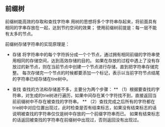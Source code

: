 ## 前缀树
前缀树能高效的存取和查找字符串
用树的思想将多个字符串存起来，将前面具有相同的字串存放在一起，达到节约空间的效果；
使用前缀树前提是：每一层不能有太多的节点。

前缀树存储字符串的实现原理是：
* 存储
将字符串中的每个字符拆分成一个个节点，通过拥有相同前缀的字符串使用相同的存储空间，达到高效存储的目的。
如果在存放的过程中遇上了没有存放过的新节点，则在当前节点中创建一个节点进行存储，直到把字符串存储完整。
每次存储完一个节点的时候都要添加一个标记，表示以当前字符节点结尾的字符串已经存储在tire树中。

* 查找
查找的方法和存储差不多，主要分为两个步骤：
** （1）根据要查找的字符串，对生成的trie树进行遍历，如果中间存在某个字符找不到，直接返回当前前缀树中不存在被查找的字符串。
** （2）查找完成之后所有的字符都在trie树中对应位置出现过，此时检查是否有结束标志，如果没有结束标志的话说明被查找的字符串仅仅是树中存放的一个前缀字符串而已。
如果有结束标志的话返回被查找的字符串在前缀树中出现过，否则返回没有出现过。
